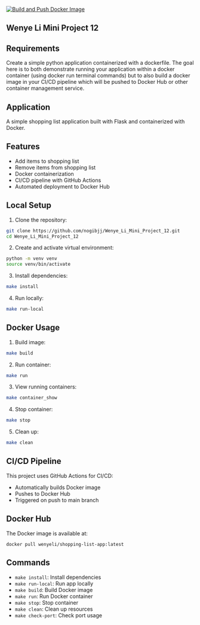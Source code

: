 [![Build and Push Docker Image](https://github.com/nogibjj/Wenye_Li_Mini_Project_12/actions/workflows/cicd.yml/badge.svg)](https://github.com/nogibjj/Wenye_Li_Mini_Project_12/actions/workflows/cicd.yml)

## Wenye Li Mini Project 12

## Requirements

Create a simple python application containerized with a dockerfile. The goal here is to both demonstrate running your application within a docker container (using docker run terminal commands) but to also build a docker image in your CI/CD pipeline which will be pushed to Docker Hub or other container management service.

## Application

A simple shopping list application built with Flask and containerized with Docker.

## Features

- Add items to shopping list
- Remove items from shopping list
- Docker containerization
- CI/CD pipeline with GitHub Actions
- Automated deployment to Docker Hub

## Local Setup

1. Clone the repository:

```bash
git clone https://github.com/nogibjj/Wenye_Li_Mini_Project_12.git
cd Wenye_Li_Mini_Project_12
```

2. Create and activate virtual environment:

```bash
python -m venv venv
source venv/bin/activate
```

3. Install dependencies:

```bash
make install
```

4. Run locally:

```bash
make run-local
```

## Docker Usage

1. Build image:

```bash
make build
```

2. Run container:

```bash
make run
```

3. View running containers:

```bash
make container_show
```

4. Stop container:

```bash
make stop
```

5. Clean up:

```bash
make clean
```

## CI/CD Pipeline

This project uses GitHub Actions for CI/CD:

- Automatically builds Docker image
- Pushes to Docker Hub
- Triggered on push to main branch

## Docker Hub

The Docker image is available at:

```
docker pull wenyeli/shopping-list-app:latest
```

## Commands

- `make install`: Install dependencies
- `make run-local`: Run app locally
- `make build`: Build Docker image
- `make run`: Run Docker container
- `make stop`: Stop container
- `make clean`: Clean up resources
- `make check-port`: Check port usage
